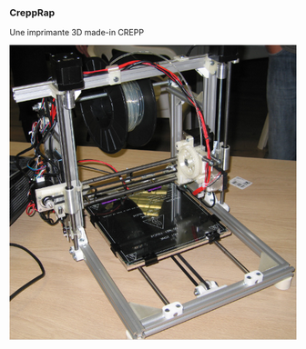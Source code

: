 <!--# Crepp-Rap -->
<!--$ 3D-->
<!--$ DIY-->
<!--+ 2013-2014-->
<!--% Une imprimante 3D made-in CREPP -->

### CreppRap

Une imprimante 3D made-in CREPP

![CreppRap](.img/img.png)
